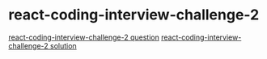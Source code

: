 # react-coding-interview-challenge-2

[react-coding-interview-challenge-2 question](https://medium.com/@justin.sherman/react-coding-interview-challenge-2-bb8909e2b4a0)
[react-coding-interview-challenge-2 solution](https://arun9483.github.io/robot-generator)
